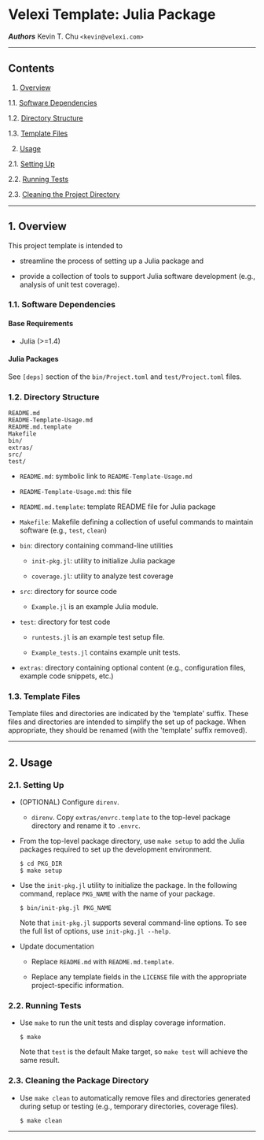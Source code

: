 Velexi Template: Julia Package
==============================

___Authors___
Kevin T. Chu `<kevin@velexi.com>`

------------------------------------------------------------------------------

Contents
--------

1. [Overview][#1]

  1.1. [Software Dependencies][#1.1]

  1.2. [Directory Structure][#1.2]

  1.3. [Template Files][#1.3]

2. [Usage][#2]

  2.1. [Setting Up][#2.1]

  2.2. [Running Tests][#2.2]

  2.3. [Cleaning the Project Directory][#1.3]

------------------------------------------------------------------------------

## 1. Overview

This project template is intended to

* streamline the process of setting up a Julia package and

* provide a collection of tools to support Julia software development (e.g.,
  analysis of unit test coverage).

### 1.1. Software Dependencies

#### Base Requirements

* Julia (>=1.4)

#### Julia Packages ####

See `[deps]` section of the `bin/Project.toml` and `test/Project.toml` files.

### 1.2. Directory Structure

    README.md
    README-Template-Usage.md
    README.md.template
    Makefile
    bin/
    extras/
    src/
    test/

* `README.md`: symbolic link to `README-Template-Usage.md`

* `README-Template-Usage.md`: this file

* `README.md.template`: template README file for Julia package

* `Makefile`: Makefile defining a collection of useful commands to maintain
  software (e.g., `test`, `clean`)

* `bin`: directory containing command-line utilities

  * `init-pkg.jl`: utility to initialize Julia package

  * `coverage.jl`: utility to analyze test coverage

* `src`: directory for source code

  * `Example.jl` is an example Julia module.

* `test`: directory for test code

  * `runtests.jl` is an example test setup file.

  * `Example_tests.jl` contains example unit tests.

* `extras`: directory containing optional content (e.g., configuration files,
  example code snippets, etc.)

### 1.3. Template Files

Template files and directories are indicated by the 'template' suffix. These
files and directories are intended to simplify the set up of package. When
appropriate, they should be renamed (with the 'template' suffix removed).

------------------------------------------------------------------------------

## 2. Usage

### 2.1. Setting Up

* (OPTIONAL) Configure `direnv`.

  * `direnv`. Copy `extras/envrc.template` to the top-level package directory
    and rename it to `.envrc`.

* From the top-level package directory, use `make setup` to add the Julia
  packages required to set up the development environment.

  ```shell
  $ cd PKG_DIR
  $ make setup
  ```

* Use the `init-pkg.jl` utility to initialize the package. In the following
  command, replace `PKG_NAME` with the name of your package.

  ```shell
  $ bin/init-pkg.jl PKG_NAME
  ```

  Note that `init-pkg.jl` supports several command-line options. To see the
  full list of options, use `init-pkg.jl --help`.

* Update documentation

  * Replace `README.md` with `README.md.template`.

  * Replace any template fields in the `LICENSE` file with the appropriate
    project-specific information.

### 2.2. Running Tests

* Use `make` to run the unit tests and display coverage information.

  ```shell
  $ make
  ```

  Note that `test` is the default Make target, so `make test` will achieve the
  same result.

### 2.3. Cleaning the Package Directory

* Use `make clean` to automatically remove files and directories generated
  during setup or testing (e.g., temporary directories, coverage files).

  ```shell
  $ make clean
  ```

------------------------------------------------------------------------------

[-----------------------------INTERNAL LINKS-----------------------------]: #

[#1]: #1-overview
[#1.1]: #11-software-dependencies
[#1.2]: #12-directory-structure
[#1.3]: #13-template-files

[#2]: #2-usage
[#2.1]: #21-setting-up
[#2.2]: #22-running-tests
[#2.3]: #23-cleaning-the-package-directory

[#3]: #3-references
